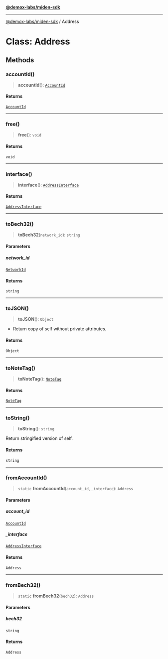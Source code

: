 [**@demox-labs/miden-sdk**](../README.md)

***

[@demox-labs/miden-sdk](../README.md) / Address

# Class: Address

## Methods

### accountId()

> **accountId**(): [`AccountId`](AccountId.md)

#### Returns

[`AccountId`](AccountId.md)

***

### free()

> **free**(): `void`

#### Returns

`void`

***

### interface()

> **interface**(): [`AddressInterface`](../type-aliases/AddressInterface.md)

#### Returns

[`AddressInterface`](../type-aliases/AddressInterface.md)

***

### toBech32()

> **toBech32**(`network_id`): `string`

#### Parameters

##### network\_id

[`NetworkId`](../enumerations/NetworkId.md)

#### Returns

`string`

***

### toJSON()

> **toJSON**(): `Object`

* Return copy of self without private attributes.

#### Returns

`Object`

***

### toNoteTag()

> **toNoteTag**(): [`NoteTag`](NoteTag.md)

#### Returns

[`NoteTag`](NoteTag.md)

***

### toString()

> **toString**(): `string`

Return stringified version of self.

#### Returns

`string`

***

### fromAccountId()

> `static` **fromAccountId**(`account_id`, `_interface`): `Address`

#### Parameters

##### account\_id

[`AccountId`](AccountId.md)

##### \_interface

[`AddressInterface`](../type-aliases/AddressInterface.md)

#### Returns

`Address`

***

### fromBech32()

> `static` **fromBech32**(`bech32`): `Address`

#### Parameters

##### bech32

`string`

#### Returns

`Address`
